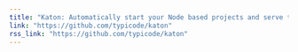 ```yaml
---
title: "Katon: Automatically start your Node based projects and serve them locally on .dev domains"
link: "https://github.com/typicode/katon"
rss_link: "https://github.com/typicode/katon"
---
```

